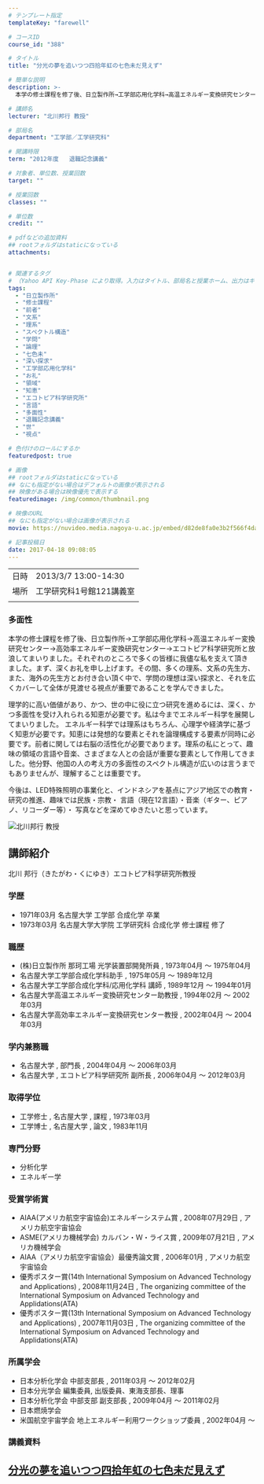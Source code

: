 ```yaml
---
# テンプレート指定
templateKey: "farewell"

# コースID
course_id: "388"

# タイトル
title: "分光の夢を追いつつ四拾年虹の七色未だ見えず"

# 簡単な説明
description: >-
  本学の修士課程を修了後、日立製作所→工学部応用化学科→高温エネルギー変換研究センター→高効率エネルギー変換研究センター→エコトピア科学研究所と放浪してまいりました。それぞれのところで多くの皆様に我儘な私を支えて頂き ました。まず、深くお礼を申し上げます。その間、多くの理系、文系の先生方、また、海外の先生方とお付き合い頂く中で、学問の理想は深い探求と、それを広くカバーして全体が見渡せる視点が重要 ....

# 講師名
lecturer: "北川邦行 教授"

# 部局名
department: "工学部／工学研究科"

# 開講時限
term: "2012年度	退職記念講義"

# 対象者、単位数、授業回数
target: ""

# 授業回数
classes: ""

# 単位数
credit: ""

# pdfなどの追加資料
## rootフォルダはstaticになっている
attachments:


# 関連するタグ
# （Yahoo API Key-Phase により取得。入力はタイトル、部局名と授業ホーム、出力はキーフレーズ（tags））
tags:
  - "日立製作所"
  - "修士課程"
  - "前者"
  - "文系"
  - "理系"
  - "スペクトル構造"
  - "学問"
  - "論理"
  - "七色未"
  - "深い探求"
  - "工学部応用化学科"
  - "お礼"
  - "領域"
  - "知恵"
  - "エコトピア科学研究所"
  - "言語"
  - "多面性"
  - "退職記念講義"
  - "世"
  - "視点"

# 色付けのロールにするか
featuredpost: true

# 画像
## rootフォルダはstaticになっている
## なにも指定がない場合はデフォルトの画像が表示される
## 映像がある場合は映像優先で表示する
featuredimage: /img/common/thumbnail.png

# 映像のURL
## なにも指定がない場合は画像が表示される
movie: https://nuvideo.media.nagoya-u.ac.jp/embed/d82de8fa0e3b2f566f4da6ff60ba2e2a7594c2da

# 記事投稿日
date: 2017-04-18 09:08:05
---
```


|   |   |
|---|---|
| 日時 | 2013/3/7  13:00-14:30 |
| 場所 | 工学研究科1号館121講義室 |
|   |   |


### 多面性

本学の修士課程を修了後、日立製作所→工学部応用化学科→高温エネルギー変換研究センター→高効率エネルギー変換研究センター→エコトピア科学研究所と放浪してまいりました。それぞれのところで多くの皆様に我儘な私を支えて頂き ました。まず、深くお礼を申し上げます。その間、多くの理系、文系の先生方、また、海外の先生方とお付き合い頂く中で、学問の理想は深い探求と、それを広くカバーして全体が見渡せる視点が重要であることを学んできました。

理学的に高い価値があり、かつ、世の中に役に立つ研究を進めるには、深く、かつ多面性を受け入れられる知恵が必要です。私は今までエネルギー科学を展開してまいりました。 エネルギー科学では理系はもちろん、心理学や経済学に基づく知恵が必要です。知恵には発想的な要素とそれを論理構成する要素が同時に必要です。前者に関しては右脳の活性化が必要であります。理系の私にとって、趣味の領域の言語や音楽、さまざまな人との会話が重要な要素として作用してきました。他分野、他国の人の考え方の多面性のスペクトル構造が広いのは言うまでもありませんが、理解することは重要です。

今後は、LED特殊照明の事業化と、インドネシアを基点にアジア地区での教育・研究の推進、趣味では民族・宗教・ 言語（現在12言語）・音楽（ギター、ピアノ、リコーダー等）・ 写真などを深めてゆきたいと思っています。


![北川邦行 教授](https://ocw.nagoya-u.jp/files/388/s_H24Kitagawa_facephoto.jpg) 
## 講師紹介

北川 邦行（きたがわ・くにゆき）エコトピア科学研究所教授

### 学歴

* 1971年03月 名古屋大学 工学部 合成化学 卒業
* 1973年03月 名古屋大学大学院 工学研究科 合成化学 修士課程 修了

### 職歴

* (株)日立製作所 那珂工場 光学装置部開発所員 , 1973年04月 〜 1975年04月
* 名古屋大学工学部合成化学科助手 , 1975年05月 〜 1989年12月
* 名古屋大学工学部合成化学科/応用化学科 講師 , 1989年12月 〜 1994年01月
* 名古屋大学高温エネルギー変換研究センター助教授 , 1994年02月 〜 2002年03月
* 名古屋大学高効率エネルギー変換研究センター教授 , 2002年04月 〜 2004年03月

### 学内兼務職

* 名古屋大学 , 部門長 , 2004年04月 〜 2006年03月
* 名古屋大学 , エコトピア科学研究所 副所長 , 2006年04月 〜 2012年03月

### 取得学位

* 工学修士 , 名古屋大学 , 課程 , 1973年03月
* 工学博士 , 名古屋大学 , 論文 , 1983年11月

### 専門分野

* 分析化学
* エネルギー学

### 受賞学術賞

* AIAA(アメリカ航空宇宙協会)エネルギーシステム賞 , 2008年07月29日 , アメリカ航空宇宙協会
* ASME(アメリカ機械学会) カルバン・Ｗ・ライス賞 , 2009年07月21日 , アメリカ機械学会
* AIAA（アメリカ航空宇宙協会）最優秀論文賞 , 2006年01月 , アメリカ航空宇宙協会
* 優秀ポスター賞(14th International Symposium on Advanced Technology and Applications) , 2008年11月24日 , The organizing committee of the International Symposium on Advanced Technology and Applidations(ATA)
* 優秀ポスター賞(13th International Symposium on Advanced Technology and Applications) , 2007年11月03日 , The organizing committee of the International Symposium on Advanced Technology and Applidations(ATA)

### 所属学会

* 日本分析化学会 中部支部長 , 2011年03月 〜 2012年02月
* 日本分光学会 編集委員, 出版委員、東海支部長、理事
* 日本分析化学会 中部支部 副支部長 , 2009年04月 〜 2011年02月
* 日本燃焼学会
* 米国航空宇宙学会 地上エネルギー利用ワークショップ委員 , 2002年04月 〜


### 講義資料

[分光の夢を追いつつ四拾年虹の七色未だ見えず](https://ocw.nagoya-u.jp/files/388/H24kitagawaLL_materials_.pdf) 
-----